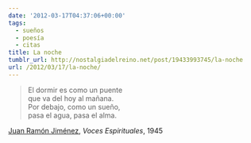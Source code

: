 ```yaml
---
date: '2012-03-17T04:37:06+00:00'
tags:
  - sueños
  - poesía
  - citas
title: La noche
tumblr_url: http://nostalgiadelreino.net/post/19433993745/la-noche
url: /2012/03/17/la-noche/
---
```


<blockquote>
  <p>El dormir es como un puente<br/>
  que va del hoy al mañana.<br/>
  Por debajo, como un sueño,<br/>
  pasa el agua, pasa el alma.</p>
</blockquote>

<p><a href="http://es.wikipedia.org/wiki/Juan_Ram%C3%B3n_Jim%C3%A9nez">Juan Ramón Jiménez</a>, <em>Voces Espirituales</em>, 1945</p>